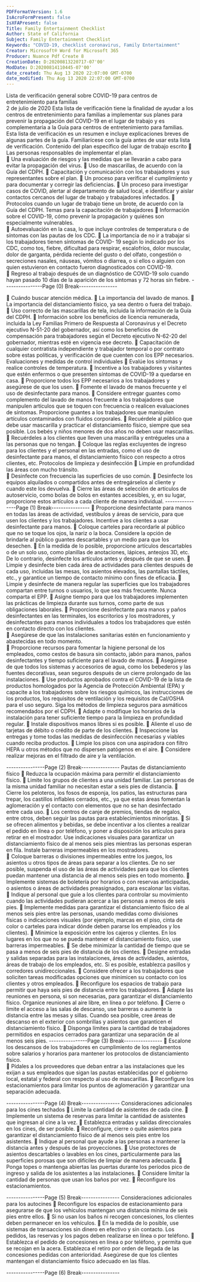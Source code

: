 ```yaml
---
PDFFormatVersion: 1.6
IsAcroFormPresent: false
IsXFAPresent: false
Title: Family Entertainment Checklist
Author: State of California
Subject: Family Entertainment Checklist
Keywords: "COVID-19, checklist coronavirus, Family Entertainment"
Creator: Microsoft® Word for Microsoft 365
Producer: Nuance Pdf Create 8
CreationDate: D:20200813220717-07'00'
ModDate: D:20200814110445-07'00'
date_created: Thu Aug 13 2020 22:07:00 GMT-0700
date_modified: Thu Aug 13 2020 22:07:00 GMT-0700
---
```

 
Lista de verificación general sobre COVID-19 
para centros de entretenimiento para familias  
2 de julio de 2020 
Esta lista de verificación tiene la finalidad de ayudar a los centros de entretenimiento para 
familias a implementar sus planes para prevenir la propagación del COVID-19 en el lugar de 
trabajo y es complementaria a la Guía para centros de entretenimiento para familias. Esta lista 
de verificación es un resumen e incluye explicaciones breves de algunas partes de la guía. 
Familiarícese con la guía antes de usar esta lista de verificación. 
Contenido del plan específico del lugar de 
trabajo escrito 
 Las personas responsables de implementar el plan.  
 Una evaluación de riesgos y las medidas que se llevarán a cabo para evitar la 
propagación del virus. 
 Uso de mascarillas, de acuerdo con la Guía del CDPH. 
 Capacitación y comunicación con los trabajadores y sus representantes sobre el 
plan. 
 Un proceso para verificar el cumplimiento y para documentar y corregir las 
deficiencias. 
 Un proceso para investigar casos de COVID, alertar al departamento de salud 
local, e identificar y aislar contactos cercanos del lugar de trabajo y trabajadores 
infectados. 
 Protocolos cuando un lugar de trabajo tiene un brote, de acuerdo con la Guía 
del CDPH. 
Temas para la capacitación de trabajadores 
 Información sobre el COVID-19, cómo prevenir la propagación y quiénes son 
especialmente vulnerables.  
 Autoevaluación en la casa, lo que incluye controles de temperatura o de 
síntomas con las pautas de los CDC. 
 La importancia de no ir a trabajar si los trabajadores tienen síntomas de COVID-
19 según lo indicado por los CDC, como tos, fiebre, dificultad para respirar, 
escalofríos, dolor muscular, dolor de garganta, pérdida reciente del gusto o del 
olfato, congestión o secreciones nasales, náuseas, vómitos o diarrea, o si ellos o 
alguien con quien estuvieron en contacto fueron diagnosticados con COVID-19.  
 Regreso al trabajo después de un diagnóstico de COVID-19 solo cuando hayan 
pasado 10 días de la aparición de los síntomas y 72 horas sin fiebre. 
----------------Page (0) Break----------------
 
 Cuándo buscar atención médica. 
 La importancia del lavado de manos. 
 La importancia del distanciamiento físico, ya sea dentro o fuera del trabajo. 
 Uso correcto de las mascarillas de tela, incluida la información de la Guía del 
CDPH. 
 Información sobre los beneficios de licencia remunerada, incluida la Ley Familias 
Primero de Respuesta al Coronavirus y el Decreto ejecutivo N-51-20 del 
gobernador, así como los beneficios de compensación para trabajadores según 
el Decreto ejecutivo N-62-20 del gobernador, mientras esté en vigencia ese 
decreto. 
 Capacitación de cualquier contratista independiente y trabajador temporal o 
por contrato sobre estas políticas, y verificación de que cuenten con los EPP 
necesarios. 
Evaluaciones y medidas de control individuales 
 Evalúe los síntomas y realice controles de temperatura. 
 Incentive a los trabajadores y visitantes que estén enfermos o que presenten 
síntomas de COVID-19 a quedarse en casa. 
 Proporcione todos los EPP necesarios a los trabajadores y asegúrese de que los 
usen. 
 Fomente el lavado de manos frecuente y el uso de desinfectante para manos. 
 Considere entregar guantes como complemento del lavado de manos 
frecuente a los trabajadores que manipulen artículos que se toquen con 
frecuencia o realicen evaluaciones de síntomas. Proporcione guantes a los 
trabajadores que manipulen artículos contaminados con fluidos corporales. 
 Recuérdele al público que debe usar mascarilla y practicar el distanciamiento 
físico, siempre que sea posible. Los bebés y niños menores de dos años no deben 
usar mascarillas. 
 Recuérdeles a los clientes que lleven una mascarilla y entrégueles una a las 
personas que no tengan. 
 Coloque las reglas excluyentes de ingreso para los clientes y el personal en las 
entradas, como el uso de desinfectante para manos, el distanciamiento físico 
con respecto a otros clientes, etc. 
Protocolos de limpieza y desinfección 
 Limpie en profundidad las áreas con mucho tránsito.  
 Desinfecte con frecuencia las superficies de uso común. 
 Desinfecte los equipos alquilados o compartidos antes de entregárselos al cliente 
y cuando este los devuelva. 
 Cierre las áreas de selección de artículos de autoservicio, como bolas de bolos 
en estantes accesibles, y, en su lugar, proporcione estos artículos a cada cliente 
de manera individual. 
----------------Page (1) Break----------------
 Proporcione desinfectante para manos en todas las áreas de actividad, 
vestíbulos y áreas de servicio, para que usen los clientes y los trabajadores. 
Incentive a los clientes a usar desinfectante para manos. 
 Coloque carteles para recordarle al público que no se toque los ojos, la nariz o la 
boca. Considere la opción de brindarle al público guantes descartables y un 
medio para que los desechen. 
 En la medida de lo posible, proporcione artículos descartables o de un solo uso, 
como planillas de anotaciones, lápices, anteojos 3D, etc. De lo contrario, 
desinfecte los artículos antes y después de que se usen. 
 Limpie y desinfecte bien cada área de actividades para clientes después de 
cada uso, incluidas las mesas, los asientos elevados, las pantallas táctiles, etc., y 
garantice un tiempo de contacto mínimo con fines de eficacia. 
 Limpie y desinfecte de manera regular las superficies que los trabajadores 
compartan entre turnos o usuarios, lo que sea más frecuente. Nunca comparta 
el EPP. 
 Asigne tiempo para que los trabajadores implementen las prácticas de limpieza 
durante sus turnos, como parte de sus obligaciones laborales. 
 Proporcione desinfectante para manos y paños desinfectantes en las terminales, 
los escritorios y los mostradores, y desinfectantes para manos individuales a todos 
los trabajadores que estén en contacto directo con los clientes.  
 Asegúrese de que las instalaciones sanitarias estén en funcionamiento y 
abastecidas en todo momento.  
 Proporcione recursos para fomentar la higiene personal de los empleados, como 
cestos de basura sin contacto, jabón para manos, paños desinfectantes y 
tiempo suficiente para el lavado de manos. 
 Asegúrese de que todos los sistemas y accesorios de agua, como los bebederos 
y las fuentes decorativas, sean seguros después de un cierre prolongado de las 
instalaciones. 
 Use productos aprobados contra el COVID-19 de la lista de productos 
homologados por la Agencia de Protección Ambiental (EPA) y capacite a los 
trabajadores sobre los riesgos químicos, las instrucciones de los productos, los 
requisitos de ventilación y los requisitos de Cal/OSHA para el uso seguro. Siga los 
métodos de limpieza seguros para asmáticos recomendados por el CDPH. 
 Adapte o modifique los horarios de la instalación para tener suficiente tiempo 
para la limpieza en profundidad regular. 
 Instale dispositivos manos libres si es posible. 
 Aliente el uso de tarjetas de débito o crédito de parte de los clientes. 
 Inspeccione las entregas y tome todas las medidas de desinfección 
necesarias y viables cuando reciba productos. 
 Limpie los pisos con una aspiradora con filtro HEPA u otros métodos que no 
dispersen patógenos en el aire. 
 Considere realizar mejoras en el filtrado de aire y la ventilación. 
 
 
----------------Page (2) Break----------------
Pautas de distanciamiento físico 
 Reduzca la ocupación máxima para permitir el distanciamiento físico. 
 Limite los grupos de clientes a una unidad familiar. Las personas de la misma 
unidad familiar no necesitan estar a seis pies de distancia. 
 Cierre los peloteros, los fosos de esponja, los patios, las estructuras para trepar, los 
castillos inflables cerrados, etc., ya que estas áreas fomentan la aglomeración y 
el contacto con elementos que no se han desinfectado entre cada uso. 
 Los centros de canje de premios, tiendas de regalos, entre otros, deben seguir las 
pautas para establecimientos minoristas. 
 Si se ofrecen alimentos y bebidas, se debe incentivar a los clientes a realizar el 
pedido en línea o por teléfono, y poner a disposición los artículos para retirar en 
el mostrador. Use indicaciones visuales para garantizar un distanciamiento físico 
de al menos seis pies mientras las personas esperan en fila. Instale barreras 
impermeables en los mostradores.  
 Coloque barreras o divisiones impermeables entre los juegos, los asientos u otros 
tipos de áreas para separar a los clientes. De no ser posible, suspenda el uso de 
las áreas de actividades para que los clientes puedan mantener una distancia 
de al menos seis pies en todo momento. 
 Implemente sistemas de boletería por horarios o con reservas anticipadas, o 
asientos o áreas de actividades preasignados, para escalonar las visitas. 
 Indique al personal que guíe a los clientes para controlar su movimiento cuando 
las actividades pudieran acercar a las personas a menos de seis pies. 
 Implemente medidas para garantizar el distanciamiento físico de al menos seis 
pies entre las personas, usando medidas como divisiones físicas o indicaciones 
visuales (por ejemplo, marcas en el piso, cinta de color o carteles para indicar 
dónde deben pararse los empleados y los clientes). 
 Minimice la exposición entre los cajeros y clientes. En los lugares en los que no se 
pueda mantener el distanciamiento físico, use barreras impermeables. 
 Se debe minimizar la cantidad de tiempo que se pasa a menos de seis pies de 
distancia de los clientes. 
 Designe entradas y salidas separadas para las instalaciones, áreas de 
actividades, asientos, áreas de trabajo de los empleados, etc. Si es posible, 
establezca pasillos y corredores unidireccionales. 
 Considere ofrecer a los trabajadores que soliciten tareas modificadas opciones 
que minimicen su contacto con los clientes y otros empleados. 
 Reconfigure los espacios de trabajo para permitir que haya seis pies de distancia 
entre los trabajadores. 
 Adapte las reuniones en persona, si son necesarias, para garantizar el 
distanciamiento físico. Organice reuniones al aire libre, en línea o por teléfono. 
 Cierre o limite el acceso a las salas de descanso, use barreras o aumente la 
distancia entre las mesas y sillas. Cuando sea posible, cree áreas de descanso en 
el exterior con sombrillas y asientos que garanticen el distanciamiento físico. 
 Disponga límites para la cantidad de trabajadores permitidos en espacios 
cerrados para garantizar una separación de al menos seis pies. 
----------------Page (3) Break----------------
 Escalone los descansos de los trabajadores en cumplimiento de los reglamentos 
sobre salarios y horarios para mantener los protocolos de distanciamiento físico.  
 Pídales a los proveedores que deban entrar a las instalaciones que les exijan a 
sus empleados que sigan las pautas establecidas por el gobierno local, estatal y 
federal con respecto al uso de mascarillas. 
 Reconfigure los estacionamientos para limitar los puntos de aglomeración y 
garantizar una separación adecuada.  
  
----------------Page (4) Break----------------
Consideraciones adicionales para los cines 
techados 
 Limite la cantidad de asistentes de cada cine. 
 Implemente un sistema de reservas para limitar la cantidad de asistentes que 
ingresan al cine a la vez. 
 Establezca entradas y salidas direccionales en los cines, de ser posible. 
 Reconfigure, cierre o quite asientos para garantizar el distanciamiento físico de al 
menos seis pies entre los asistentes. 
 Indique al personal que ayude a las personas a mantener la distancia antes y 
después de las proyecciones. 
 Use protectores de asientos descartables o lavables en los cines, particularmente 
para las superficies porosas que son difíciles de limpiar de manera adecuada. 
 Ponga topes o mantenga abiertas las puertas durante los períodos pico de 
ingreso y salida de los asistentes a las instalaciones. 
 Considere limitar la cantidad de personas que usan los baños por vez. 
 Reconfigure los estacionamientos. 
  
----------------Page (5) Break----------------
Consideraciones adicionales para los autocines 
 Reconfigure los espacios de estacionamiento para asegurarse de que los 
vehículos mantengan una distancia mínima de seis pies entre ellos. 
 Si no usan los baños ni recogen concesiones, los clientes deben permanecer en 
los vehículos. 
 En la medida de lo posible, use sistemas de transacciones sin dinero en efectivo y 
sin contacto. Los pedidos, las reservas y los pagos deben realizarse en línea o por 
teléfono. 
 Establezca el pedido de concesiones en línea o por teléfono, y permita que se 
recojan en la acera. Establezca el retiro por orden de llegada de las concesiones 
pedidas con anterioridad. Asegúrese de que los clientes mantengan el 
distanciamiento físico adecuado en las filas. 
 
 
 
 
----------------Page (6) Break----------------
